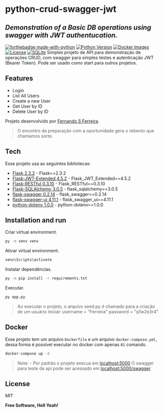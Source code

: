 # python-crud-swagger-jwt
## _Demonstration of a Basic DB operations using swagger with JWT authentucation._
[![forthebadge made-with-python](http://ForTheBadge.com/images/badges/made-with-python.svg)](https://www.python.org/downloads/release/python-380/)
[![Python Version](https://img.shields.io/badge/Python-3.8-blue.svg?logo=python)](https://www.python.org/downloads/release/python-380/) [![Docker Images](https://img.shields.io/badge/Docker-Images-blue.svg?logo=docker)](https://www.docker.com/) [![License](https://img.shields.io/badge/License-MIT-blue.svg)](https://opensource.org/licenses/MIT) [![SQLite](https://img.shields.io/badge/SQLite-Database-blue.svg?logo=sqlite)](https://www.sqlite.org/)
Simples projeto de API para demonstração de operações CRUD, com swagger para simples testes e autenticação JWT (Bearer Token).
Pode ser usado como  start para outros projetos.

## Features

- Login
- List All Users
- Create a new User
- Get User by ID
- Delete User by ID

Projeto desenvolvido por [Fernando S Ferreira].
> O encontro da preparação com a oportunidade gera o rebento que chamamos sorte.

## Tech

Esse projeto usa as seguintes bibliotecas:

- [Flask 2.3.2] - Flask==2.3.2
- [Flask-JWT-Extended 4.5.2] - Flask_JWT_Extended==4.5.2
- [Flask-RESTful 0.3.10] - Flask_RESTful==0.3.10
- [Flask-SQLAlchemy 3.0.5] - flask_sqlalchemy==3.0.5
- [flask-swagger 0.2.14] - flask_swagger==0.2.14
- [flask-swagger-ui 4.11.1] - flask_swagger_ui==4.11.1
- [python-dotenv 1.0.0] - python-dotenv==1.0.0

## Installation and run

Criar virtual environment.
```sh
py -m venv venv
```
Ativar virtual environment.
```sh
venv\Scripts\activate
```
Instalar dependências.
```sh
py -m pip install -r requirements.txt
```
Executar.
```sh
py app.py
```

> Ao executar o projeto, o arquivo seed.py é chamado para a criação de um usuário inicial:
> username = "Ferreira"
> password = "q1w2e3r4"

## Docker
Esse projeto tem um arquivo `Dockerfile` e um arquivo `docker-compose.yml`, dessa forma é possível executar no docker com apenas `01` comando.
```sh
docker-compose up -d
```
> Note: - Por padrão o projeto execua em [localhost:5000](http://localhost:5000)
> O swagger para teste da api pode ser acessado em [localhost:5000/swagger](http://localhost:5000/swagger/#/)

## License

MIT

**Free Software, Hell Yeah!**

   [Fernando S Ferreira]: <https://github.com/FernandoSFerreira/>
   [Flask 2.3.2]: <https://pypi.org/project/Flask/2.3.2/>
   [Flask-JWT-Extended 4.5.2]: <https://pypi.org/project/Flask-JWT-Extended/4.5.2/>
   [Flask-RESTful 0.3.10]: <https://pypi.org/project/Flask-RESTful/0.3.10/>
   [Flask-SQLAlchemy 3.0.5]: <https://pypi.org/project/Flask-SQLAlchemy/3.0.5/>
   [flask-swagger 0.2.14]: <https://pypi.org/project/flask-swagger/0.2.14/>
   [flask-swagger-ui 4.11.1]: <https://pypi.org/project/flask-swagger-ui/4.11.1/>
   [python-dotenv 1.0.0]: <https://pypi.org/project/python-dotenv/1.0.0/>
